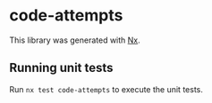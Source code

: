 # code-attempts

This library was generated with [Nx](https://nx.dev).

## Running unit tests

Run `nx test code-attempts` to execute the unit tests.
